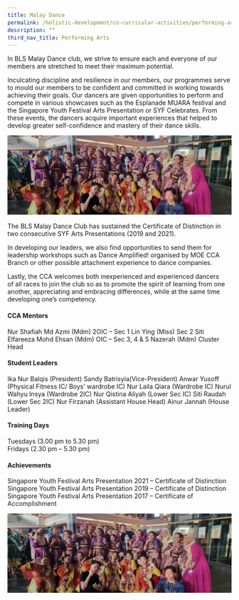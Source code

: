 ```yaml
---
title: Malay Dance
permalink: /holistic-development/co-curricular-activities/performing-arts/malay-dance/
description: ""
third_nav_title: Performing Arts
---
```

In BLS Malay Dance club, we strive to ensure each and everyone of our members are stretched to meet their maximum potential.

Inculcating discipline and resilience in our members, our programmes serve to mould our members to be confident and committed in working towards achieving their goals. Our dancers are given opportunities to perform and compete in various showcases such as the Esplanade MUARA festival and the Singapore Youth Festival Arts Presentation or SYF Celebrates. From these events, the dancers acquire important experiences that helped to develop greater self-confidence and mastery of their dance skills.

![](/images/MD.jpg)

The BLS Malay Dance Club has sustained the Certificate of Distinction in two consecutive SYF Arts Presentations (2019 and 2021).

In developing our leaders, we also find opportunities to send them for leadership workshops such as Dance Amplified! organised by MOE CCA Branch or other possible attachment experience to dance companies.

Lastly, the CCA welcomes both inexperienced and experienced dancers of all races to join the club so as to promote the spirit of learning from one another, appreciating and embracing differences, while at the same time developing one’s competency.

#### **CCA Mentors**
Nur Shafiah Md Azmi (Mdm) 2OIC – Sec 1
Lin Ying (Miss) Sec 2
Siti Elfareeza Mohd Ehsan (Mdm) OIC – Sec 3, 4 & 5
Nazerah (Mdm) Cluster Head

#### **Student Leaders**
Ika Nur Balqis (President)
Sandy Batrisyia(Vice-President)
Anwar Yusoff  (Physical Fitness IC/ Boys’ wardrobe IC)
Nur Laila Qiara (Wardrobe IC)
Nurul Wahyu Insya (Wardrobe 2IC)
Nur Qistina Aliyah (Lower Sec IC)
Siti Raudah (Lower Sec 2IC)
Nur Firzanah (Assistant House Head)
Ainur Jannah (House Leader)

#### **Training Days**
Tuesdays (3.00 pm to 5.30 pm)<br>
Fridays (2.30 pm – 5.30 pm)

#### **Achievements**
Singapore Youth Festival Arts Presentation 2021 – Certificate of Distinction<br>
Singapore Youth Festival Arts Presentation 2019 – Certificate of Distinction<br>
Singapore Youth Festival Arts Presentation 2017 – Certificate of Accomplishment

![](/images/Malay%20Dance%201.jpg)